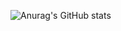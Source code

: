 ![Anurag's GitHub stats](https://github-readme-stats.vercel.app/api?username=twrps&show_icons=true&theme=radical)
